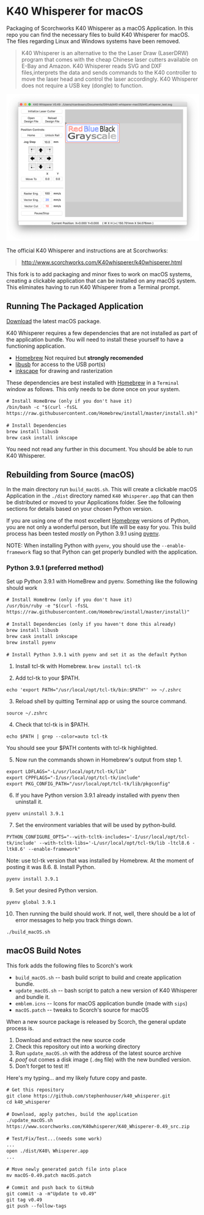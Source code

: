 # K40 Whisperer for macOS

Packaging of Scorchworks K40 Whisperer as a macOS Application. In this repo you can find the necessary files to build K40 Whisperer for macOS. The files regarding Linux and Windows systems have been removed.

> K40 Whisperer is an alternative to the the Laser Draw (LaserDRW) program that comes with the cheap Chinese laser cutters available on E-Bay and Amazon. K40 Whisperer reads SVG and DXF files,interprets the data and sends commands to the K40 controller to move the laser head and control the laser accordingly. K40 Whisperer does not require a USB key (dongle) to function.

![K40 Whisperer running on macOS](https://github.com/rsre/K40-Whisperer-macOS/blob/master/K40-Whisperer-running-on-macOS.png "K40 Whisperer")

The official K40 Whisperer and instructions are at Scorchworks:

> http://www.scorchworks.com/K40whisperer/k40whisperer.html

This fork is to add packaging and minor fixes to work on macOS systems, creating a clickable application that can be installed on any macOS system. This eliminates having to run K40 Whisperer from a Terminal prompt.

## Running The Packaged Application

[Download](https://github.com/rsre/k40-whisperer-macOS/releases) the latest macOS package.

K40 Whisperer requires a few dependencies that are not installed as part of the application bundle. You will need to install these yourself to have a functioning application.

* [Homebrew](https://brew.sh/) Not required but **strongly recomended**
* [libusb](https://libusb.info) for access to the USB port(s)
* [inkscape](https://inkscape.org) for drawing and rasterization

These dependencies are best installed with [Homebrew](https://brew.sh/) in a `Terminal` window as follows. This only needs to be done once on your system.

```
# Install HomeBrew (only if you don't have it)
/bin/bash -c "$(curl -fsSL https://raw.githubusercontent.com/Homebrew/install/master/install.sh)"

# Install Dependencies
brew install libusb
brew cask install inkscape
```

You need not read any further in this document. You should be able to run K40 Whisperer.

## Rebuilding from Source (macOS)

In the main directory run `build_macOS.sh`. This will create a clickable macOS Application in the `./dist` directory named `K40 Whisperer.app` that can then be distributed or moved to your Applications folder. See the following sections for details based on your chosen Python version.

If you are using one of the most excellent [Homebrew](https://brew.sh/) versions of Python, you are not only a wonderful person, but life will be easy for you. This build process has been tested *mostly* on Python 3.9.1 using [pyenv](https://github.com/pyenv/pyenv).

NOTE: When installing Python with `pyenv`, you should use the `--enable-framework` flag so that Python can get properly bundled with the application.

### Python 3.9.1 (preferred method)

Set up Python 3.9.1 with HomeBrew and pyenv. Something like the following should work

```
# Install HomeBrew (only if you don't have it)
/usr/bin/ruby -e "$(curl -fsSL https://raw.githubusercontent.com/Homebrew/install/master/install)"

# Install Dependencies (only if you haven't done this already)
brew install libusb
brew cask install inkscape
brew install pyenv

# Install Python 3.9.1 with pyenv and set it as the default Python
```

1. Install tcl-tk with Homebrew.
```brew install tcl-tk```

2. Add tcl-tk to your $PATH.
```
echo 'export PATH="/usr/local/opt/tcl-tk/bin:$PATH"' >> ~/.zshrc
```
3. Reload shell by quitting Terminal app or using the source command.
```
source ~/.zshrc
```
4. Check that tcl-tk is in $PATH.
```
echo $PATH | grep --color=auto tcl-tk
```
You should see your $PATH contents with tcl-tk highlighted.

5. Now run the commands shown in Homebrew's output from step 1.
```
export LDFLAGS="-L/usr/local/opt/tcl-tk/lib"
export CPPFLAGS="-I/usr/local/opt/tcl-tk/include"
export PKG_CONFIG_PATH="/usr/local/opt/tcl-tk/lib/pkgconfig"
```
6. If you have Python version 3.9.1 already installed with pyenv then uninstall it.
```
pyenv uninstall 3.9.1
```
7. Set the environment variables that will be used by python-build.
```
PYTHON_CONFIGURE_OPTS="--with-tcltk-includes='-I/usr/local/opt/tcl-tk/include' --with-tcltk-libs='-L/usr/local/opt/tcl-tk/lib -ltcl8.6 -ltk8.6' --enable-framework" 
```
Note: use tcl-tk version that was installed by Homebrew. At the moment of posting it was 8.6.
8. Install Python.
```
pyenv install 3.9.1
```
9. Set your desired Python version.
```
pyenv global 3.9.1
```
10. Then running the build should work. If not, well, there should be a lot of error messages to help you track things down.
```
./build_macOS.sh
```


## macOS Build Notes

This fork adds the following files to Scorch's work

* `build_macOS.sh` -- bash build script to build and create application bundle.
* `update_macOS.sh` -- bash script to patch a new version of K40 Whisperer and bundle it.
* `emblem.icns` -- Icons for macOS application bundle (made with `sips`)
* `macOS.patch` -- tweaks to Scorch's source for macOS

When a new source package is released by Scorch, the general update process is.

1. Download and extract the new source code
2. Check this repository out into a working directory
3. Run `update_macOS.sh` with the address of the latest source archive
4. *poof* out comes a disk image (`.dmg` file) with the new bundled version.
5. Don't forget to test it!

Here's my typing... and my likely future copy and paste.

```
# Get this repository
git clone https://github.com/stephenhouser/k40_whisperer.git
cd k40_whisperer

# Download, apply patches, build the application
./update_macOS.sh https://www.scorchworks.com/K40whisperer/K40_Whisperer-0.49_src.zip

# Test/Fix/Test...(needs some work)
...
open ./dist/K40\ Whisperer.app
...

# Move newly generated patch file into place
mv macOS-0.49.patch macOS.patch

# Commit and push back to GitHub
git commit -a -m"Update to v0.49"
git tag v0.49
git push --follow-tags
```
